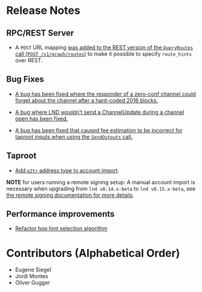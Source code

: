 # Release Notes

## RPC/REST Server

- A `POST` URL mapping [was added to the REST version of the `QueryRoutes` call
  (`POST /v1/graph/routes`)](https://github.com/lightningnetwork/lnd/pull/6926)
  to make it possible to specify `route_hints` over REST.

## Bug Fixes

* [A bug has been fixed where the responder of a zero-conf channel could forget
  about the channel after a hard-coded 2016 blocks.](https://github.com/lightningnetwork/lnd/pull/6998)

* [A bug where LND wouldn't send a ChannelUpdate during a channel open has
  been fixed.](https://github.com/lightningnetwork/lnd/pull/6892)

* [A bug has been fixed that caused fee estimation to be incorrect for taproot
  inputs when using the `SendOutputs` call.](https://github.com/lightningnetwork/lnd/pull/6941)

## Taproot

* [Add `p2tr` address type to account
  import](https://github.com/lightningnetwork/lnd/pull/6966).

**NOTE** for users running a remote signing setup: A manual account import is
necessary when upgrading from `lnd v0.14.x-beta` to `lnd v0.15.x-beta`, see [the
remote signing documentation for more
details](../remote-signing.md#migrating-a-remote-signing-setup-from-014x-to-015x).

## Performance improvements

* [Refactor hop hint selection
  algorithm](https://github.com/lightningnetwork/lnd/pull/6914)

# Contributors (Alphabetical Order)

* Eugene Siegel
* Jordi Montes
* Oliver Gugger
